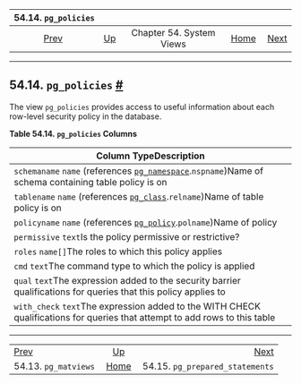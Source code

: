 <!--?xml version="1.0" encoding="UTF-8" standalone="no"?-->

|                 54.14. `pg_policies`                |                                             |                          |                                                       |                                                                           |
| :-------------------------------------------------: | :------------------------------------------ | :----------------------: | ----------------------------------------------------: | ------------------------------------------------------------------------: |
| [Prev](view-pg-matviews.html "54.13. pg_matviews")  | [Up](views.html "Chapter 54. System Views") | Chapter 54. System Views | [Home](index.html "PostgreSQL 17devel Documentation") |  [Next](view-pg-prepared-statements.html "54.15. pg_prepared_statements") |

***

## 54.14. `pg_policies` [#](#VIEW-PG-POLICIES)



The view `pg_policies` provides access to useful information about each row-level security policy in the database.

**Table 54.14. `pg_policies` Columns**

| Column TypeDescription                                                                                                                                   |
| -------------------------------------------------------------------------------------------------------------------------------------------------------- |
| `schemaname` `name` (references [`pg_namespace`](catalog-pg-namespace.html "53.32. pg_namespace").`nspname`)Name of schema containing table policy is on |
| `tablename` `name` (references [`pg_class`](catalog-pg-class.html "53.11. pg_class").`relname`)Name of table policy is on                                |
| `policyname` `name` (references [`pg_policy`](catalog-pg-policy.html "53.38. pg_policy").`polname`)Name of policy                                        |
| `permissive` `text`Is the policy permissive or restrictive?                                                                                              |
| `roles` `name[]`The roles to which this policy applies                                                                                                   |
| `cmd` `text`The command type to which the policy is applied                                                                                              |
| `qual` `text`The expression added to the security barrier qualifications for queries that this policy applies to                                         |
| `with_check` `text`The expression added to the WITH CHECK qualifications for queries that attempt to add rows to this table                              |

***

|                                                     |                                                       |                                                                           |
| :-------------------------------------------------- | :---------------------------------------------------: | ------------------------------------------------------------------------: |
| [Prev](view-pg-matviews.html "54.13. pg_matviews")  |      [Up](views.html "Chapter 54. System Views")      |  [Next](view-pg-prepared-statements.html "54.15. pg_prepared_statements") |
| 54.13. `pg_matviews`                                | [Home](index.html "PostgreSQL 17devel Documentation") |                                           54.15. `pg_prepared_statements` |
